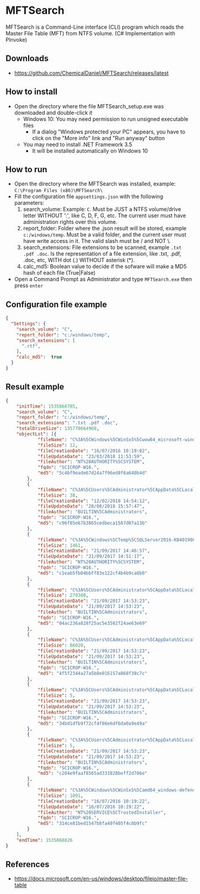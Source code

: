 # MFTSearch
MFTSearch is a Command-Line interface (CLI) program which reads the Master File Table (MFT) from NTFS volume.
(C# Implementation with PInvoke)

## Downloads

- https://github.com/ChemicalDaniel/MFTSearch/releases/latest

## How to install

- Open the directory where the file MFTSearch_setup.exe was downloaded and double-click it
  - Windows 10: You may need permission to run unsigned executable files
    - If a dialog "Windows protected your PC" appears, you have to click on the "More info" link and "Run anyway" button
  - You may need to install .NET Framework 3.5
    - It will be installed automatically on Windows 10

## How to run
- Open the directory where the MFTSearch was installed, example: `C:\Program Files (x86)\MFTSearch\`
- Fill the configuration file `appsettings.json` with the following parameters:
  1. search_volume: Example: `C`. Must be JUST a NTFS volume/drive letter WITHOUT ':', like C, D, F, G, etc. The current user must have administration rights over this volume.
  2. report_folder: Folder where the .json result will be stored, example `c:/windows/temp`. Must be a valid folder, and the current user must have write access in it. The valid slash must be / and NOT \\.
  3. search_extensions: File extensions to be scanned, example `.txt .pdf .doc`. Is the representation of a file extension, like .txt, .pdf, .doc, etc, WITH dot (.) WITHOUT asterisk (*).
  4. calc_md5: Boolean value to decide if the  sofware will make a MD5 hash of each file (True|False)
- Open a Command Prompt as Administrator and type `MFTSearch.exe` then press `enter`

## Configuration file example

```json
{
  "Settings": {
    "search_volume": "C",
    "report_folder": "c:/windows/temp",
    "search_extensions": [
      ".rtf",
    ],
    "calc_md5":  true
  }
}
```

## Result example

```json
{
	"initTime": 1535868785,
	"search_volume": "C",
	"report_folder": "c:/windows/temp",
	"search_extensions": ".txt .pdf .doc",
	"totalDriveSize": 135770664960,
	"objectLst": [{
			"fileName": "C%3A%5CWindows%5CWinSxS%5Cwow64_microsoft-windows-mccs-syncutil_31bf3856ad364e35_10.0.14393.0_none_fe5045edee3ebb3e%5CLiveDomainList.txt",
			"fileSize": 12,
			"fileCreationDate": "16/07/2016 10:19:02",
			"fileUpdateDate": "23/03/2018 11:53:59",
			"fileAuthor": "NT%20AUTHORITY%5CSYSTEM",
			"fqdn": "SCICROP-W16.",
			"md5": "5c4bf9eade67d24a7f96ed8f6a640b4d"
		},
		{
			"fileName": "C%3A%5CUsers%5CAdministrator%5CAppData%5CLocal%5CMicrosoft%5CVisualStudio%5CSettingsLogs%5Cheader.txt",
			"fileSize": 38,
			"fileCreationDate": "12/02/2018 14:54:12",
			"fileUpdateDate": "28/08/2018 15:57:47",
			"fileAuthor": "BUILTIN%5CAdministrators",
			"fqdn": "SCICROP-W16.",
			"md5": "c96f85e67b3865cedbeca1587d07a13b"
		},
		{
			"fileName": "C%3A%5CWindows%5CTemp%5CSQLServer2016-KB4019088-x64_decompression_log.txt",
			"fileSize": 1461,
			"fileCreationDate": "21/09/2017 14:46:57",
			"fileUpdateDate": "21/09/2017 14:51:17",
			"fileAuthor": "NT%20AUTHORITY%5CSYSTEM",
			"fqdn": "SCICROP-W16.",
			"md5": "c1eab5fb04bbff83e122cf4b4b9ca8b0"
		},
		{
			"fileName": "C%3A%5CUsers%5CAdministrator%5CAppData%5CLocal%5CPackages%5CMicrosoft.Windows.Cortana_cw5n1h2txyewy%5CLocalState%5CDeviceSearchCache%5CSettingsCache.txt",
			"fileSize": 279380,
			"fileCreationDate": "21/09/2017 14:53:23",
			"fileUpdateDate": "21/09/2017 14:53:23",
			"fileAuthor": "BUILTIN%5CAdministrators",
			"fqdn": "SCICROP-W16.",
			"md5": "04ac236a828f25ac5e3582f24ae63e69"
		},
		{
			"fileName": "C%3A%5CUsers%5CAdministrator%5CAppData%5CLocal%5CPackages%5CMicrosoft.Windows.Cortana_cw5n1h2txyewy%5CLocalState%5CConstraintIndex%5CSettings_%7B6b79e225-d4c1-437f-97cf-5b752a7a57fc%7D%5C0.0.filtertrie.intermediate.txt",
			"fileSize": 86020,
			"fileCreationDate": "21/09/2017 14:53:23",
			"fileUpdateDate": "21/09/2017 14:53:23",
			"fileAuthor": "BUILTIN%5CAdministrators",
			"fqdn": "SCICROP-W16.",
			"md5": "4f5f2344a27a5b8e016157a868f38c7c"
		},
		{
			"fileName": "C%3A%5CUsers%5CAdministrator%5CAppData%5CLocal%5CPackages%5CMicrosoft.Windows.Cortana_cw5n1h2txyewy%5CLocalState%5CConstraintIndex%5CSettings_%7B6b79e225-d4c1-437f-97cf-5b752a7a57fc%7D%5C0.1.filtertrie.intermediate.txt",
			"fileSize": 5,
			"fileCreationDate": "21/09/2017 14:53:23",
			"fileUpdateDate": "21/09/2017 14:53:23",
			"fileAuthor": "BUILTIN%5CAdministrators",
			"fqdn": "SCICROP-W16.",
			"md5": "34bd1dfb9f72cf4f86e6df6da0a9e49a"
		},
		{
			"fileName": "C%3A%5CUsers%5CAdministrator%5CAppData%5CLocal%5CPackages%5CMicrosoft.Windows.Cortana_cw5n1h2txyewy%5CLocalState%5CConstraintIndex%5CSettings_%7B6b79e225-d4c1-437f-97cf-5b752a7a57fc%7D%5C0.2.filtertrie.intermediate.txt",
			"fileSize": 5,
			"fileCreationDate": "21/09/2017 14:53:23",
			"fileUpdateDate": "21/09/2017 14:53:23",
			"fileAuthor": "BUILTIN%5CAdministrators",
			"fqdn": "SCICROP-W16.",
			"md5": "c204e9faaf8565ad333828beff2d786e"
		},
		{
			"fileName": "C%3A%5CWindows%5CWinSxS%5Camd64_windows-defender-service_31bf3856ad364e35_10.0.14393.0_none_f31a8e496d7f3859%5CThirdPartyNotices.txt",
			"fileSize": 1091,
			"fileCreationDate": "16/07/2016 10:19:22",
			"fileUpdateDate": "16/07/2016 10:19:22",
			"fileAuthor": "NT%20SERVICE%5CTrustedInstaller",
			"fqdn": "SCICROP-W16.",
			"md5": "314ce81bed1547b8fa40f405f4c8b9fc"
		}
	],
	"endTime": 1535868826
}
```

## References

- https://docs.microsoft.com/en-us/windows/desktop/fileio/master-file-table

